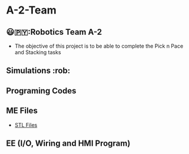 # A-2-Team
## 😃🇵🇾:Robotics Team A-2
* The objective of this project is to be able to complete the Pick n Pace and Stacking tasks

## Simulations :rob:

## Programing Codes 

## ME Files
* [STL Files](https://github.com/Skylinexs/A-2-Team/tree/main/3D%20Files)
## EE (I/O, Wiring and HMI Program)
